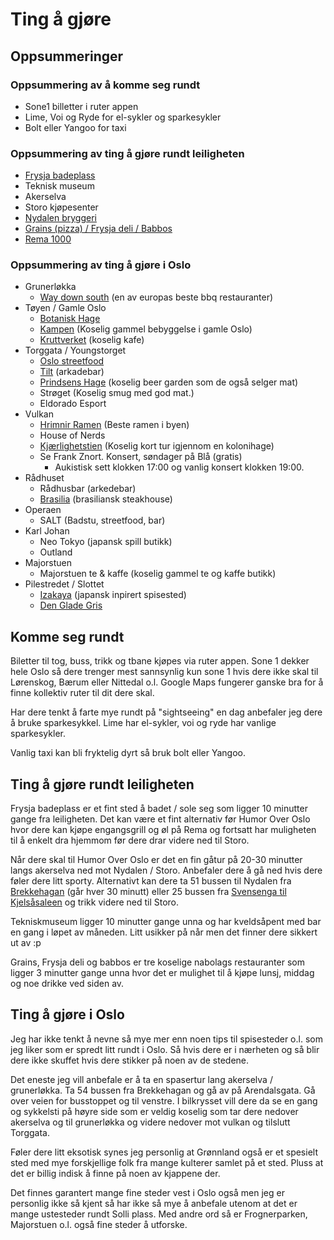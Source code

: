 # Ting å gjøre

## Oppsummeringer

### Oppsummering av å komme seg rundt

* Sone1 billetter i ruter appen
* Lime, Voi og Ryde for el-sykler og sparkesykler
* Bolt eller Yangoo for taxi

### Oppsummering av ting å gjøre rundt leiligheten

* [Frysja badeplass](https://www.google.com/maps/place/Frysja+badeplass/@59.9670937,10.7765806,17z/data=!3m1!4b1!4m6!3m5!1s0x46417162d76af6cb:0x52d0354ac0d3e712!8m2!3d59.967091!4d10.7791609!16s%2Fg%2F11f9fh20br?entry=ttu)
* Teknisk museum
* Akerselva
* Storo kjøpesenter
* [Nydalen bryggeri](https://www.google.com/maps/place/Nydalen+Bryggeri+og+Spiseri/@59.9500607,10.7619613,17z/data=!3m1!4b1!4m6!3m5!1s0x46416e1bbc1ed541:0x885436cf6d92c105!8m2!3d59.950058!4d10.7645416!16s%2Fg%2F1yg6d44g7?entry=ttu)
* [Grains (pizza) / Frysja deli / Babbos](https://www.google.com/maps/place/Grains+Bakeri+(Frysja)/@59.9659763,10.7693919,17z/data=!3m1!4b1!4m6!3m5!1s0x4641712ca08c518f:0x452713810424299d!8m2!3d59.9659736!4d10.7719722!16s%2Fg%2F11tj9v0300?entry=ttu)
* [Rema 1000](https://www.google.com/maps/place/REMA+1000+KJELSÅS/@59.9659739,10.7741642,17z/data=!3m1!4b1!4m6!3m5!1s0x464171e65d0dd261:0xf6e4eb89ab02cbda!8m2!3d59.9659712!4d10.7767445!16s%2Fg%2F1vq73fn4?entry=ttu)

### Oppsummering av ting å gjøre i Oslo

* Grunerløkka
  * [Way down south](https://www.google.com/maps/place/Way+Down+South/@59.9189723,10.7525014,17z/data=!3m2!4b1!5s0x46416e66a16cd9f3:0xfaa424d06e7b766c!4m6!3m5!1s0x46416e6894724099:0x4ba4e44929838d7b!8m2!3d59.9189696!4d10.7550817!16s%2Fg%2F11cr_dswqf?entry=ttu) (en av europas beste bbq restauranter)
* Tøyen / Gamle Oslo
  * [Botanisk Hage](https://www.google.com/maps/place/Botanisk+Hage/@59.9168754,10.7671665,17z/data=!3m1!4b1!4m6!3m5!1s0x46416ffe4c893a45:0xecc6291b2a1c84e1!8m2!3d59.9168727!4d10.7697468!16s%2Fg%2F11g0vzmmky?entry=ttu)
  * [Kampen](https://www.google.com/maps/place/Kampen+park/@59.9135926,10.7797503,16.52z/data=!4m15!1m8!3m7!1s0x46416e577d8d4ccf:0x2e90ddaa3a518264!2sKampen,+0654+Oslo!3b1!8m2!3d59.9129829!4d10.7793964!16s%2Fm%2F05p0tzq!3m5!1s0x46416e5a01cb8887:0xdd2f0fdca1bb4b0e!8m2!3d59.9150065!4d10.7798617!16s%2Fg%2F120yxnyf?entry=ttu) (Koselig gammel bebyggelse i gamle Oslo)
  * [Kruttverket](https://www.google.com/maps/place/Kruttverket/@59.9050309,10.7991848,17z/data=!3m1!4b1!4m6!3m5!1s0x46416f10e3b70b37:0x3d7f5eea600ad4d9!8m2!3d59.9050282!4d10.8017651!16s%2Fg%2F11p0dbjsrc?entry=ttu) (koselig kafe)
* Torggata / Youngstorget
  * [Oslo streetfood](https://www.google.com/maps/place/Oslo+Street+Food/@59.9158473,10.7482589,17z/data=!3m1!4b1!4m6!3m5!1s0x46416f47978ccdff:0x5afe540932d127f4!8m2!3d59.9158446!4d10.7508392!16s%2Fg%2F11g__5f1th?entry=ttu)
  * [Tilt](https://www.google.com/maps/place/Tilt/@59.9162015,10.748131,17z/data=!3m1!4b1!4m6!3m5!1s0x46416e6238d91359:0xc909377db10812e8!8m2!3d59.9161988!4d10.7507113!16s%2Fg%2F1q5btld_b?entry=ttu) (arkadebar)
  * [Prindsens Hage](https://www.google.com/maps/place/Prindsen+Hage/@59.9145481,10.7530186,17z/data=!3m1!4b1!4m6!3m5!1s0x46416e6108304397:0x75dea3f7971ed3fa!8m2!3d59.9145454!4d10.7555989!16s%2Fg%2F11g9q33rwt?entry=ttu) (koselig beer garden som de også selger mat)
  * Strøget (Koselig smug med god mat.)
  * Eldorado Esport
* Vulkan
  * [Hrimnir Ramen](https://www.google.com/maps/place/Hrimnir+Ramen/@59.921379,10.7488583,17z/data=!3m1!4b1!4m6!3m5!1s0x46416e87e1578d73:0x734b7e1ab5ec71b1!8m2!3d59.9213763!4d10.7514386!16s%2Fg%2F11fd4jl1wr?entry=ttu) (Beste ramen i byen)
  * House of Nerds
  * [Kjærlighetstien](https://www.google.com/maps/place/59°55'17.8%22N+10°45'02.1%22E/@59.9216029,10.7496954,18z/data=!3m1!4b1!4m4!3m3!8m2!3d59.921602!4d10.750592?entry=ttu) (Koselig kort tur igjennom en kolonihage)
  * Se Frank Znort. Konsert, søndager på Blå (gratis)
    * Aukistisk sett klokken 17:00 og vanlig konsert klokken 19:00.
* Rådhuset
  * Rådhusbar (arkedebar)
  * [Brasilia](https://www.google.com/maps/place/Brasilia+Oslo/@59.912301,10.7310654,17.99z/data=!4m14!1m7!3m6!1s0x46416e7ea1761041:0xe1c8216c37b50c4f!2sDen+Glade+Gris!8m2!3d59.9178541!4d10.7339675!16s%2Fg%2F12mkqy8h6!3m5!1s0x46416f54d30db265:0xbf63e3bf372bd543!8m2!3d59.9127922!4d10.7330062!16s%2Fg%2F11lh6h0h_v?entry=ttu) (brasiliansk steakhouse)
* Operaen
  * SALT (Badstu, streetfood, bar)
* Karl Johan
  * Neo Tokyo (japansk spill butikk)
  * Outland
* Majorstuen
  * Majorstuen te & kaffe (koselig gammel te og kaffe butikk)
* Pilestredet / Slottet
  * [Izakaya](https://www.google.com/maps/place/Izakaya/@59.9182885,10.7392147,17z/data=!3m1!4b1!4m6!3m5!1s0x46416e7c9f5c1d9f:0x5808b6a5a6dd727c!8m2!3d59.9182858!4d10.741795!16s%2Fg%2F1ygjd43g1?entry=ttu) (japansk inpirert spisested)
  * [Den Glade Gris](https://www.google.com/maps/place/Den+Glade+Gris/@59.9178568,10.7313872,17z/data=!3m1!4b1!4m6!3m5!1s0x46416e7ea1761041:0xe1c8216c37b50c4f!8m2!3d59.9178541!4d10.7339675!16s%2Fg%2F12mkqy8h6?entry=ttu)

## Komme seg rundt

Biletter til tog, buss, trikk og tbane kjøpes via ruter appen. Sone 1 dekker hele Oslo så dere trenger mest sannsynlig kun sone 1 hvis dere ikke skal til Lørenskog, Bærum eller Nittedal o.l. Google Maps fungerer ganske bra for å finne kollektiv ruter til dit dere skal.

Har dere tenkt å farte mye rundt på "sightseeing" en dag anbefaler jeg dere å bruke sparkesykkel. Lime har el-sykler, voi og ryde har vanlige sparkesykler.

Vanlig taxi kan bli fryktelig dyrt så bruk bolt eller Yangoo.

## Ting å gjøre rundt leiligheten

Frysja badeplass er et fint sted å badet / sole seg som ligger 10 minutter gange fra leiligheten. Det kan være et fint alternativ før Humor Over Oslo hvor dere kan kjøpe engangsgrill og øl på Rema og fortsatt har muligheten til å enkelt dra hjemmom før dere drar videre ned til Storo.

Når dere skal til Humor Over Oslo er det en fin gåtur på 20-30 minutter langs akerselva ned mot Nydalen / Storo. Anbefaler dere å gå ned hvis dere føler dere litt sporty. Alternativt kan dere ta 51 bussen til Nydalen fra [Brekkehagan](https://www.google.com/maps/place/Brekkehagan/@59.9649977,10.7639887,17z/data=!3m1!4b1!4m6!3m5!1s0x464171e4c1476cb9:0x8bd48ccfebb0aca2!8m2!3d59.964995!4d10.766569!16s%2Fg%2F12hkbxjhn?entry=ttu) (går hver 30 minutt) eller 25 bussen fra [Svensenga til Kjelsåsaleen](https://www.google.com/maps/dir/Frysjaveien+27B,+0884+Oslo/Storo+Storsenter,+Vitaminveien+7,+9,+0485+Oslo/@59.9631633,10.7761075,15.51z/data=!4m15!4m14!1m5!1m1!1s0x464171e4716eccc7:0x43ad64f7d39a5306!2m2!1d10.7704397!2d59.9635075!1m5!1m1!1s0x46416e18689debb1:0x965ef268464b74cf!2m2!1d10.7746465!2d59.9471431!3e3!5i1?entry=ttu) og trikk videre ned til Storo.

Tekniskmuseum ligger 10 minutter gange unna og har kveldsåpent med bar en gang i løpet av måneden. Litt usikker på når men det finner dere sikkert ut av :p

Grains, Frysja deli og babbos er tre koselige nabolags restauranter som ligger 3 minutter gange unna hvor det er mulighet til å kjøpe lunsj, middag og noe drikke ved siden av.

## Ting å gjøre i Oslo

Jeg har ikke tenkt å nevne så mye mer enn noen tips til spisesteder o.l. som jeg liker som er spredt litt rundt i Oslo. Så hvis dere er i nærheten og så blir dere ikke skuffet hvis dere stikker på noen av de stedene.

Det eneste jeg vill anbefale er å ta en spasertur lang akerselva / grunerløkka. Ta 54 bussen fra Brekkehagan og gå av på Arendalsgata. Gå over veien for busstoppet og til venstre. I bilkrysset vill dere da se en gang og sykkelsti på høyre side som er veldig koselig som tar dere nedover akerselva og til grunerløkka og videre nedover mot vulkan og tilslutt Torggata.

Føler dere litt eksotisk synes jeg personlig at Grønnland også er et spesielt sted med mye forskjellige folk fra mange kulterer samlet på et sted. Pluss at det er billig indisk å finne på noen av kjappene der.

Det finnes garantert mange fine steder vest i Oslo også men jeg er personlig ikke så kjent så har ikke så mye å anbefale utenom at det er mange ustesteder rundt Solli plass. Med andre ord så er Frognerparken, Majorstuen o.l. også fine steder å utforske.
